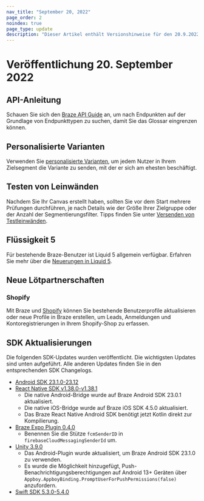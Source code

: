```yaml
---
nav_title: "September 20, 2022"
page_order: 2
noindex: true
page_type: update
description: "Dieser Artikel enthält Versionshinweise für den 20.9.2022."
---
```


# Veröffentlichung 20\. September 2022

## API-Anleitung
Schauen Sie sich den [Braze API Guide]({{site.baseurl}}/api/home) an, um nach Endpunkten auf der Grundlage von Endpunkttypen zu suchen, damit Sie das Glossar eingrenzen können.

## Personalisierte Varianten
Verwenden Sie [personalisierte Varianten]({{site.baseurl}}/user_guide/engagement_tools/testing/multivariant_testing/create_multivariate_campaign/#optimizations), um jedem Nutzer in Ihrem Zielsegment die Variante zu senden, mit der er sich am ehesten beschäftigt.

## Testen von Leinwänden
Nachdem Sie Ihr Canvas erstellt haben, sollten Sie vor dem Start mehrere Prüfungen durchführen, je nach Details wie der Größe Ihrer Zielgruppe oder der Anzahl der Segmentierungsfilter. Tipps finden Sie unter [Versenden von Testleinwänden]({{site.baseurl}}/user_guide/engagement_tools/canvas/testing_canvases/sending_test_canvases/).

## Flüssigkeit 5
Für bestehende Braze-Benutzer ist Liquid 5 allgemein verfügbar. Erfahren Sie mehr über die [Neuerungen in Liquid 5]({{site.baseurl}}/user_guide/personalization_and_dynamic_content/liquid#whats-new-with-liquid-5).

## Neue Lötpartnerschaften

### Shopify
Mit Braze und [Shopify]({{site.baseurl}}/partners/message_orchestration/channel_extensions/ecommerce/shopify/shopify/) können Sie bestehende Benutzerprofile aktualisieren oder neue Profile in Braze erstellen, um Leads, Anmeldungen und Kontoregistrierungen in Ihrem Shopify-Shop zu erfassen.

## SDK Aktualisierungen

Die folgenden SDK-Updates wurden veröffentlicht. Die wichtigsten Updates sind unten aufgeführt. Alle anderen Updates finden Sie in den entsprechenden SDK Changelogs.

- [Android SDK 23.1.0-23.12](https://github.com/braze-inc/braze-android-sdk/blob/master/CHANGELOG.md)
- [React Native SDK v1.38.0-v1.38.1](https://github.com/braze-inc/braze-expo-plugin/blob/main/CHANGELOG.md)
	- Die native Android-Bridge wurde auf Braze Android SDK 23.0.1 aktualisiert.
	- Die native iOS-Bridge wurde auf Braze iOS SDK 4.5.0 aktualisiert.
	- Das Braze React Native Android SDK benötigt jetzt Kotlin direkt zur Kompilierung.
- [Braze Expo Plugin 0.4.0](https://github.com/braze-inc/braze-expo-plugin/blob/main/CHANGELOG.md)
	- Benennen Sie die Stütze `fcmSenderID` in `firebaseCloudMessagingSenderId` um.
- [Unity 3.9.0](https://github.com/Appboy/appboy-unity-sdk/blob/master/CHANGELOG.md)
	- Das Android-Plugin wurde aktualisiert, um Braze Android SDK 23.1.0 zu verwenden.
	- Es wurde die Möglichkeit hinzugefügt, Push-Benachrichtigungsberechtigungen auf Android 13+ Geräten über `Appboy.AppboyBinding.PromptUserForPushPermissions(false)` anzufordern.
- [Swift SDK 5.3.0-5.4.0](https://github.com/braze-inc/braze-swift-sdk/blob/main/CHANGELOG.md#540)
